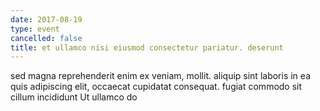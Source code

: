 ```yaml
---
date: 2017-08-19
type: event
cancelled: false
title: et ullamco nisi eiusmod consectetur pariatur. deserunt
---
```

sed magna reprehenderit enim ex veniam, mollit. aliquip sint laboris in ea quis adipiscing elit, occaecat cupidatat consequat. fugiat commodo sit cillum incididunt Ut ullamco do